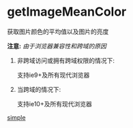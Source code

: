 # getImageMeanColor
获取图片颜色的平均值以及图片的亮度

**注意:**
*由于浏览器兼容性和跨域的原因*
1. 非跨域访问或拥有跨域权限的情况下:

   支持ie9+及所有现代浏览器
  
2. 当跨域的情况下:
   
   支持ie10+及所有现代浏览器  

[simple](https://liyongleihf2006.github.io/getImageMeanColor/)
